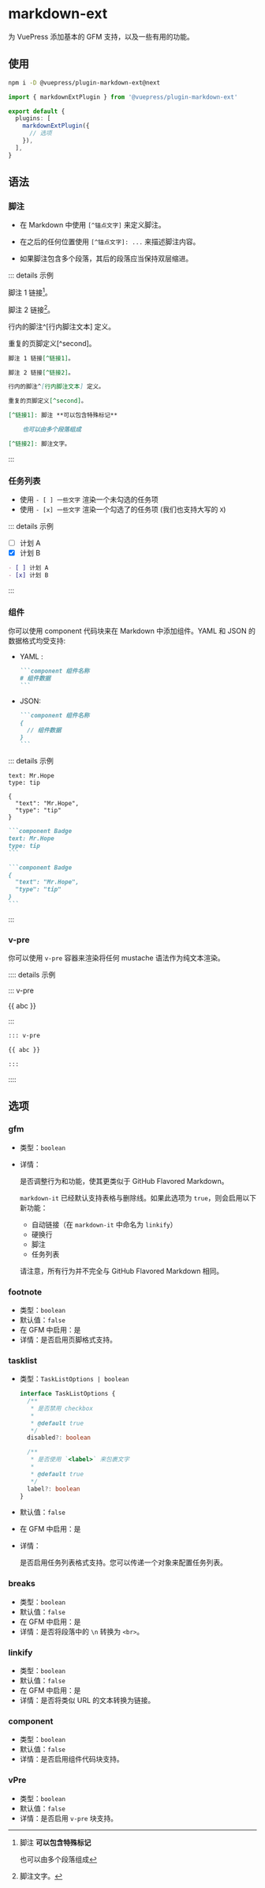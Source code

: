 # markdown-ext

<NpmBadge package="@vuepress/plugin-markdown-ext" />

为 VuePress 添加基本的 GFM 支持，以及一些有用的功能。

## 使用

```bash
npm i -D @vuepress/plugin-markdown-ext@next
```

```ts
import { markdownExtPlugin } from '@vuepress/plugin-markdown-ext'

export default {
  plugins: [
    markdownExtPlugin({
      // 选项
    }),
  ],
}
```

## 语法

### 脚注

- 在 Markdown 中使用 `[^锚点文字]` 来定义脚注。

- 在之后的任何位置使用 `[^锚点文字]: ...` 来描述脚注内容。

- 如果脚注包含多个段落，其后的段落应当保持双层缩进。

::: details 示例

脚注 1 链接[^链接1]。

脚注 2 链接[^链接2]。

行内的脚注^[行内脚注文本] 定义。

重复的页脚定义[^second]。

[^链接1]: 脚注 **可以包含特殊标记**

    也可以由多个段落组成

[^链接2]: 脚注文字。

```md
脚注 1 链接[^链接1]。

脚注 2 链接[^链接2]。

行内的脚注^[行内脚注文本] 定义。

重复的页脚定义[^second]。

[^链接1]: 脚注 **可以包含特殊标记**

    也可以由多个段落组成

[^链接2]: 脚注文字。
```

:::

### 任务列表

- 使用 `- [ ] 一些文字` 渲染一个未勾选的任务项
- 使用 `- [x] 一些文字` 渲染一个勾选了的任务项 (我们也支持大写的 `X`)

::: details 示例

- [ ] 计划 A
- [x] 计划 B

```md
- [ ] 计划 A
- [x] 计划 B
```

:::

### 组件

你可以使用 component 代码块来在 Markdown 中添加组件。YAML 和 JSON 的数据格式均受支持:

- YAML <Badge text="推荐" type="tip" />:

  ````md
  ```component 组件名称
  # 组件数据
  ```
  ````

- JSON:

  ````md
  ```component 组件名称
  {
    // 组件数据
  }
  ```
  ````

::: details 示例

```component Badge
text: Mr.Hope
type: tip
```

```component Badge
{
  "text": "Mr.Hope",
  "type": "tip"
}
```

````md
```component Badge
text: Mr.Hope
type: tip
```

```component Badge
{
  "text": "Mr.Hope",
  "type": "tip"
}
```
````

:::

### v-pre

你可以使用 `v-pre` 容器来渲染将任何 mustache 语法作为纯文本渲染。

:::: details 示例

::: v-pre

{{ abc }}

:::

```md
::: v-pre

{{ abc }}

:::
```

::::

## 选项

### gfm

- 类型：`boolean`

- 详情：

  是否调整行为和功能，使其更类似于 GitHub Flavored Markdown。

  `markdown-it` 已经默认支持表格与删除线。如果此选项为 `true`，则会启用以下新功能：

  - 自动链接（在 `markdown-it` 中命名为 `linkify`）
  - 硬换行
  - 脚注
  - 任务列表

  请注意，所有行为并不完全与 GitHub Flavored Markdown 相同。

### footnote

- 类型：`boolean`
- 默认值：`false`
- 在 GFM 中启用：是
- 详情：是否启用页脚格式支持。

### tasklist

- 类型：`TaskListOptions | boolean`

  ```ts
  interface TaskListOptions {
    /**
     * 是否禁用 checkbox
     *
     * @default true
     */
    disabled?: boolean

    /**
     * 是否使用 `<label>` 来包裹文字
     *
     * @default true
     */
    label?: boolean
  }
  ```

- 默认值：`false`
- 在 GFM 中启用：是
- 详情：

  是否启用任务列表格式支持。您可以传递一个对象来配置任务列表。

### breaks

- 类型：`boolean`
- 默认值：`false`
- 在 GFM 中启用：是
- 详情：是否将段落中的 `\n` 转换为 `<br>`。

### linkify

- 类型：`boolean`
- 默认值：`false`
- 在 GFM 中启用：是
- 详情：是否将类似 URL 的文本转换为链接。

### component

- 类型：`boolean`
- 默认值：`false`
- 详情：是否启用组件代码块支持。

### vPre

- 类型：`boolean`
- 默认值：`false`
- 详情：是否启用 `v-pre` 块支持。
